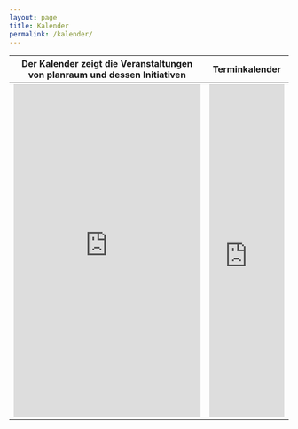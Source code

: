 ```yaml
---
layout: page
title: Kalender
permalink: /kalender/
---
```


<table>
<colgroup>
<col width="70%" />
<col width="30%" />
</colgroup>
<thead>
<tr class="header">
<th>Der Kalender zeigt die Veranstaltungen von planraum und dessen Initiativen </th><th>Terminkalender</th>
</tr>
</thead>
<tbody>
<tr>
<td><iframe src="https://www.google.com/calendar/embed?showTitle=0&amp;showPrint=0&amp;showTabs=0&amp;height=600&amp;wkst=1&amp;bgcolor=%23FFFFFF&amp;src=of9fqg67ua0kbg5t9gkejqokus%40group.calendar.google.com&amp;color=%23711616&amp;src=crqllcmjss4g0idj8nk96djnp8%40group.calendar.google.com&amp;color=%235F6B02&amp;src=feh5i37sm8vu8qn3m9mpgtf4t0%40group.calendar.google.com&amp;color=%231B887A&amp;src=h5d6a1boa6f7nr7i3fm1nd5m0c%40group.calendar.google.com&amp;color=%232F6309&amp;ctz=Europe%2FBerlin" style=" border-width:0 " scrolling="no" width="100%" height="600" frameborder="0"></iframe>  </td>
<td>  <iframe src="https://www.google.com/calendar/embed?showTitle=0&amp;showPrint=0&amp;showTabs=0&amp;mode=AGENDA&amp;height=600&amp;wkst=1&amp;bgcolor=%23FFFFFF&amp;src=of9fqg67ua0kbg5t9gkejqokus%40group.calendar.google.com&amp;color=%23711616&amp;src=crqllcmjss4g0idj8nk96djnp8%40group.calendar.google.com&amp;color=%235F6B02&amp;src=feh5i37sm8vu8qn3m9mpgtf4t0%40group.calendar.google.com&amp;color=%231B887A&amp;src=h5d6a1boa6f7nr7i3fm1nd5m0c%40group.calendar.google.com&amp;color=%232F6309&amp;ctz=Europe%2FBerlin" style=" border-width:0 " scrolling="no" width="100%" height="600" frameborder="0"></iframe> </td>
</tr>
</tbody>
</table>

